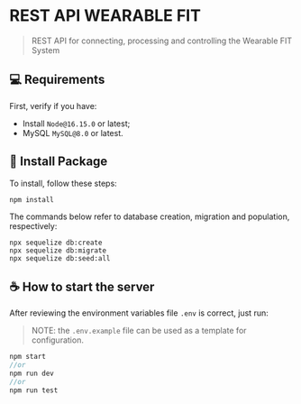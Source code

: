 # REST API WEARABLE FIT

> REST API for connecting, processing and controlling the Wearable FIT System

## 💻 Requirements

First, verify if you have:

* Install `Node@16.15.0` or latest;
* MySQL  `MySQL@8.0` or latest.

## 🚀 Install Package

To install, follow these steps:

```
npm install
```

The commands below refer to database creation, migration and population, respectively:

```
npx sequelize db:create
npx sequelize db:migrate
npx sequelize db:seed:all
```

## ☕ How to start the server

After reviewing the environment variables file `.env` is correct, just run:
> NOTE: the `.env.example` file can be used as a template for configuration.

```javascript
npm start
//or
npm run dev
//or
npm run test
```
